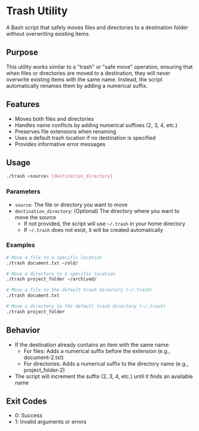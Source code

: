 # Trash Utility

A Bash script that safely moves files and directories to a destination folder without overwriting existing items.

## Purpose

This utility works similar to a "trash" or "safe move" operation, ensuring that when files or directories are moved to a destination, they will never overwrite existing items with the same name. Instead, the script automatically renames them by adding a numerical suffix.

## Features

- Moves both files and directories
- Handles name conflicts by adding numerical suffixes (2, 3, 4, etc.)
- Preserves file extensions when renaming
- Uses a default trash location if no destination is specified
- Provides informative error messages

## Usage

```bash
./trash <source> [destination_directory]
```

### Parameters

- `source`: The file or directory you want to move
- `destination_directory`: (Optional) The directory where you want to move the source
  - If not provided, the script will use `~/.trash` in your home directory
  - If `~/.trash` does not exist, it will be created automatically

### Examples

```bash
# Move a file to a specific location
./trash document.txt ~/old/

# Move a directory to a specific location
./trash project_folder ~/archived/

# Move a file to the default trash directory (~/.trash)
./trash document.txt

# Move a directory to the default trash directory (~/.trash)
./trash project_folder
```

## Behavior

- If the destination already contains an item with the same name:
  - For files: Adds a numerical suffix before the extension (e.g., document-2.txt)
  - For directories: Adds a numerical suffix to the directory name (e.g., project_folder-2)
- The script will increment the suffix (2, 3, 4, etc.) until it finds an available name

## Exit Codes

- 0: Success
- 1: Invalid arguments or errors
